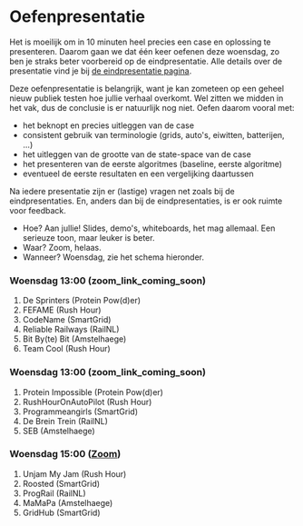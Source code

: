 # Oefenpresentatie

Het is moeilijk om in 10 minuten heel precies een case en oplossing te presenteren. Daarom gaan we dat één keer oefenen deze woensdag, zo ben je straks beter voorbereid op de eindpresentatie. Alle details over de presentatie vind je bij [de eindpresentatie pagina](/milestones/presentation).

Deze oefenpresentatie is belangrijk, want je kan zometeen op een geheel nieuw publiek testen hoe jullie verhaal overkomt. Wel zitten we midden in het vak, dus de conclusie is er natuurlijk nog niet. Oefen daarom vooral met:

- het beknopt en precies uitleggen van de case
- consistent gebruik van terminologie (grids, auto's, eiwitten, batterijen, ...)
- het uitleggen van de grootte van de state-space van de case
- het presenteren van de eerste algoritmes (baseline, eerste algoritme)
- eventueel de eerste resultaten en een vergelijking daartussen

Na iedere presentatie zijn er (lastige) vragen net zoals bij de eindpresentaties. En, anders dan bij de eindpresentaties, is er ook ruimte voor feedback.

- Hoe? Aan jullie! Slides, demo's, whiteboards, het mag allemaal. Een serieuze toon, maar leuker is beter.
- Waar? Zoom, helaas.
- Wanneer? Woensdag, zie het schema hieronder.

### Woensdag 13:00 (zoom_link_coming_soon)

1. De Sprinters (Protein Pow(d)er)
1. FEFAME (Rush Hour)
1. CodeName (SmartGrid)
1. Reliable Railways (RailNL)
1. Bit By(te) Bit (Amstelhaege)
1. Team Cool (Rush Hour)

### Woensdag 13:00 (zoom_link_coming_soon)

1. Protein Impossible (Protein Pow(d)er)
1. RushHourOnAutoPilot (Rush Hour)
1. Programmeangirls (SmartGrid)
1. De Brein Trein (RailNL)
1. SEB (Amstelhaege)

### Woensdag 15:00 ([Zoom](https://uva-live.zoom.us/j/83950379536?pwd=SVc2d1NoTGxCMUduazNUYTdBbEluUT09))

1. Unjam My Jam (Rush Hour)
1. Roosted (SmartGrid)
1. ProgRail (RailNL)
1. MaMaPa (Amstelhaege)
1. GridHub (SmartGrid)
